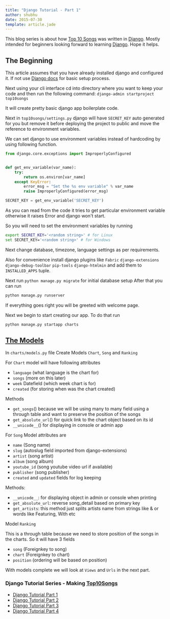 ```yaml
---
title: "Django Tutorial - Part 1"
author: shubhu
date: 2015-07-30
template: article.jade
---
```


This blog series is about how [Top 10 Songs](http://www.top10songs.co.in) was written in [Django](https://www.djangoproject.com/). Mostly intended for beginners looking forward to learning [Django](https://www.djangoproject.com/).
Hope it helps.

## The Beginning
This article assumes that you have already installed django and configured it. If not use [Django docs](https://docs.djangoproject.com/en/1.8/) for basic setup process.

Next using your cli interface cd into directory where you want to keep your code and then run the following command:
`django-admin startproject top10songs`

It will create pretty basic django app boilerplate code.

Next in `top10songs/settings.py` django will have `SECRET_KEY` auto generated for you but remove it before deploying the project to public and move the reference to environment variables.

We can set django to use environment variables instead of hardcoding by using following function.

```python
from django.core.exceptions import ImproperlyConfigured


def get_env_variable(var_name):
    try:
        return os.environ[var_name]
    except KeyError:
        error_msg = "Set the %s env variable" % var_name
        raise ImproperlyConfigured(error_msg)

SECRET_KEY = get_env_variable('SECRET_KEY')
```
As you can read from the code it tries to get particular environment variable otherwise it raises Error and django won't start.

So you will need to set the environment variables by running
```bash
export SECRET_KEY='<random string>' # for Linux
set SECRET_KEY='<random string>' # for Windows
```

Next change database, timezone, language settings as per requirements.

Also for convenience install django plugins like
`Fabric`
`django-extensions`
`django-debug-toolbar`
`pip-tools`
`django-htmlmin`
and add them to `INSTALLED_APPS` tuple.

Next run `python manage.py migrate` for initial database setup
After that you can run
```bash
python manage.py runserver
```
If everything goes right you will be greeted with welcome page.

Next we begin to start creating our app.
To do that run
```bash
python manage.py startapp charts
```
## [The Models](https://github.com/shubhendusaurabh/top10songs/blob/master/charts/models.py)

In `charts/models.py` file
Create Models `Chart`, `Song` and `Ranking`

For `Chart` model will have following attributes
* `language` (what language is the chart for)
* `songs` (more on this later)
* `week` Datefield (which week chart is for)
* `created` (for storing when was the chart created)

Methods
* `get_songs`()
    because we will be using many to many field using a through table and want to preserve the position of the songs
* `get_absolute_url`()
    for quick link to the chart object based on its id
* `__unicode__`()
    for displaying in console or admin app

For `Song` Model attributes are
* `name` (Song name)
* `slug` (autoslug field imported from django-extensions)
* `artist` (song artist)
* `album` (song album)
* `youtube_id` (song youtube video url if available)
* `publisher` (song publisher)
* `created` and `updated` fields for log keeping

Methods:
* `__unicode__`:
    for displaying object in admin or console when printing
* `get_absolute_url`:
    reverse song_detail based on primary key
* `get_artists`:
    this method just splits artists name from strings like & or words like Featuring, With etc

Model `Ranking`

This is a through table because we need to store position of the songs in the charts.
So it will have 3 fields
* `song` (Foreignkey to song)
* `chart` (Foreignkey to chart)
* `position` (ordering will be based on position)

With models complete we will look at `Views` and `Urls` in the next part.

### Django Tutorial Series - Making [Top10Songs](http://www.top10songs.co.in)

* [Django Tutorial Part 1](/articles/django-tutorial-part-1)
* [Django Tutorial Part 2](/articles/django-tutorial-part-2)
* [Django Tutorial Part 3](/articles/django-tutorial-part-3)
* [Django Tutorial Part 4](/articles/django-tutorial-part-4)
